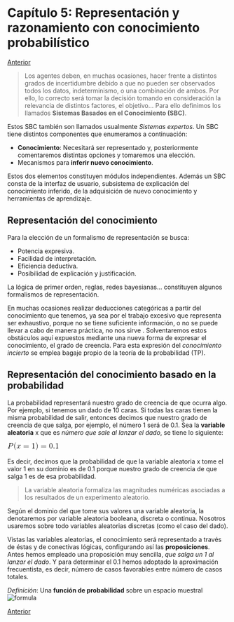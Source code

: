 # Capítulo 5: Representación y razonamiento con conocimiento probabilístico

[Anterior](https://github.com/EduPH/Apuntes-IA/blob/master/docs/Capitulo%204.md)


> Los agentes deben, en muchas ocasiones, hacer frente a distintos grados de incertidumbre debido a que no pueden ser observados todos los datos, indeterminismo, o una combinación de ambos. Por ello, lo correcto será tomar la decisión tomando en consideración la relevancia de distintos factores, el objetivo... Para ello definimos los llamados **Sistemas Basados en el Conocimiento (SBC)**.

Estos SBC también son llamados usualmente *Sistemas expertos*. Un SBC tiene distintos componentes que enumeramos a continuación:

+ **Conocimiento**: Necesitará ser representado y, posteriormente comentaremos distintas opciones y tomaremos una elección.
+ Mecanismos para **inferir nuevo conocimiento**.

Estos dos elementos constituyen módulos independientes. Además un SBC consta de la interfaz de usuario, subsistema de explicación del conocimiento inferido, de la adquisición de nuevo conocimiento y herramientas de aprendizaje. 

## Representación del conocimiento

Para la elección de un formalismo de representación se busca:
+ Potencia expresiva.
+ Facilidad de interpretación.
+ Eficiencia deductiva.
+ Posibilidad de explicación y justificación.

La lógica de primer orden, reglas, redes bayesianas... constituyen algunos formalismos de representación.

En muchas ocasiones realizar deducciones categóricas a partir del conocimiento que tenemos, ya sea por el trabajo excesivo que representa ser exhaustivo, porque no se tiene suficiente información, o no se puede llevar a cabo de manera práctica, no nos sirve . Solventaremos estos obstáculos aquí expuestos mediante una nueva forma de expresar el conocimiento, el grado de creencia. Para esta expresión del *conocimiento incierto* se emplea bagaje propio de la teoría de la probabilidad (TP). 

## Representación del conocimiento basado en la probabilidad

La probabilidad representará nuestro grado de creencia de que ocurra algo. Por ejemplo, si tenemos un dado de 10 caras. Si todas las caras tienen la misma probabilidad de salir, entonces decimos que nuestro grado de creencia de que salga, por ejemplo, el número 1 será de 0.1. Sea la **variable aleatoria** x que es *número que sale al lanzar el dado*, se tiene lo siguiente:

![formula](https://raw.githubusercontent.com/EduPH/Apuntes-IA/master/formulas/CodeCogsEqn.gif)

Es decir, decimos que la probabilidad de que la variable aleatoria x tome el valor 1 en su dominio es de 0.1 porque nuestro grado de creencia de que salga 1 es de esa probabilidad.

> La variable aleatoria formaliza las magnitudes numéricas asociadas a los resultados de un experimento aleatorio. 

Según el dominio del que tome sus valores una variable aleatoria, la denotaremos por variable aleatoria booleana, discreta o continua. Nosotros usaremos sobre todo variables aleatorias discretas (como el caso del dado). 

Vistas las variables aleatorias, el conocimiento será representado a través de éstas y de conectivas lógicas, configurando así las **proposiciones**. Antes hemos empleado una proposición muy sencilla, *que salga un 1 al lanzar el dado*. Y para determinar el 0.1 hemos adoptado la aproximación frecuentista, es decir, número de casos favorables entre número de casos totales. 


*Definición*: Una **función de probabilidad** sobre un espacio muestral ![formula]()





[Anterior](https://github.com/EduPH/Apuntes-IA/blob/master/docs/Capitulo%204.md)


